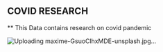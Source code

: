 ## COVID RESEARCH
** This  Data contains research on covid pandemic

![Uploading maxime-GsuoClhxMDE-unsplash.jpg…]()
